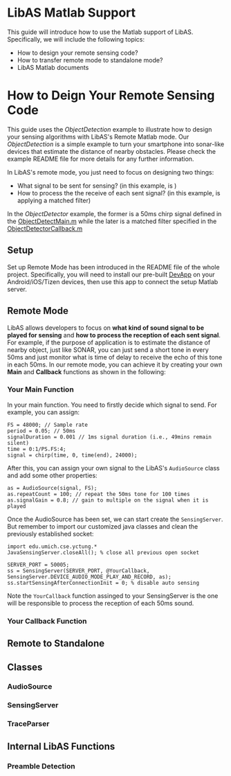 # LibAS Matlab Support
This guide will introduce how to use the Matlab support of LibAS. Specifically, we will include the following topics:
- How to design your remote sensing code?
- How to transfer remote mode to standalone mode?
- LibAS Matlab documents

# How to Deign Your Remote Sensing Code
This guide uses the *ObjectDetection* example to illustrate how to design your sensing algorithms with LibAS's Remote Matlab mode. Our *ObjectDetection* is a simple example to turn your smartphone into sonar-like devices that estimate the distance of nearby obstacles. Please check the example README file for more details for any further information.

In LibAS's remote mode, you just need to focus on designing two things:
- What signal to be sent for sensing? (in this example, is )
- How to process the the receive of each sent signal? (in this example, is applying a matched filter)

In the *ObjectDetector* example, the former is a 50ms chirp signal defined in the [ObjectDetectMain.m](Example/ObjectDetector/Matlab/ObjectDetectorMain.m) while the later is a matched filter specified in the [ObjectDetectorCallback.m](Example/ObjectDetector/Matlab/ObjectDetectorCallback.m)

## Setup
Set up Remote Mode has been introduced in the README file of the whole project. Specifically, you will need to install our pre-built [DevApp]() on your Android/iOS/Tizen devices, then use this app to connect the setup Matlab server.

## Remote Mode
LibAS allows developers to focus on **what kind of sound signal to be played for sensing** and **how to process the reception of each sent signal**. For example, if the purpose of application is to estimate the distance of nearby object, just like SONAR, you can just send a short tone in every 50ms and just monitor what is time of delay to receive the echo of this tone in each 50ms. In our remote mode, you can achieve it by creating your own **Main** and **Callback** functions as shown in the following:

### Your Main Function
In your main function. You need to firstly decide which signal to send. For example, you can assign:

```
FS = 48000; // Sample rate
period = 0.05; // 50ms
signalDuration = 0.001 // 1ms signal duration (i.e., 49mins remain silent)
time = 0:1/PS.FS:4;
signal = chirp(time, 0, time(end), 24000);
```

After this, you can assign your own signal to the LibAS's ```AudioSource``` class and add some other properties:
```
as = AudioSource(signal, FS);
as.repeatCount = 100; // repeat the 50ms tone for 100 times
as.signalGain = 0.8; // gain to multiple on the signal when it is played
```

Once the AudioSource has been set, we can start create the ```SensingServer```. But remember to import our customized java classes and clean the previously established socket:
```
import edu.umich.cse.yctung.*
JavaSensingServer.closeAll(); % close all previous open socket

SERVER_PORT = 50005;
ss = SensingServer(SERVER_PORT, @YourCallback, SensingServer.DEVICE_AUDIO_MODE_PLAY_AND_RECORD, as);
ss.startSensingAfterConnectionInit = 0; % disable auto sensing
```

Note the ```YourCallback``` function assinged to your SensingServer is the one will be responsible to process the reception of each 50ms sound.


### Your Callback Function


## Remote  to Standalone


## Classes

### AudioSource


### SensingServer

### TraceParser

## Internal LibAS Functions

### Preamble Detection
